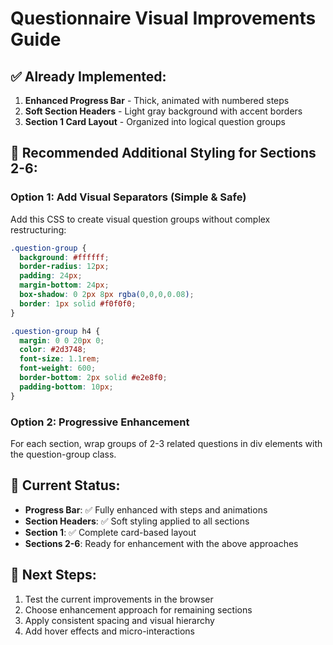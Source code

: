 # Questionnaire Visual Improvements Guide

## ✅ Already Implemented:
1. **Enhanced Progress Bar** - Thick, animated with numbered steps
2. **Soft Section Headers** - Light gray background with accent borders
3. **Section 1 Card Layout** - Organized into logical question groups

## 🎨 Recommended Additional Styling for Sections 2-6:

### Option 1: Add Visual Separators (Simple & Safe)
Add this CSS to create visual question groups without complex restructuring:

```css
.question-group {
  background: #ffffff;
  border-radius: 12px;
  padding: 24px;
  margin-bottom: 24px;
  box-shadow: 0 2px 8px rgba(0,0,0,0.08);
  border: 1px solid #f0f0f0;
}

.question-group h4 {
  margin: 0 0 20px 0;
  color: #2d3748;
  font-size: 1.1rem;
  font-weight: 600;
  border-bottom: 2px solid #e2e8f0;
  padding-bottom: 10px;
}
```

### Option 2: Progressive Enhancement
For each section, wrap groups of 2-3 related questions in div elements with the question-group class.

## 🚀 Current Status:
- **Progress Bar**: ✅ Fully enhanced with steps and animations
- **Section Headers**: ✅ Soft styling applied to all sections
- **Section 1**: ✅ Complete card-based layout
- **Sections 2-6**: Ready for enhancement with the above approaches

## 📝 Next Steps:
1. Test the current improvements in the browser
2. Choose enhancement approach for remaining sections
3. Apply consistent spacing and visual hierarchy
4. Add hover effects and micro-interactions
